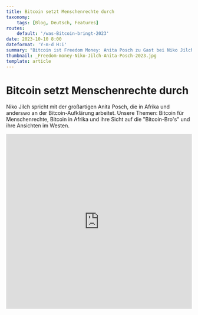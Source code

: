```yaml
---
title: Bitcoin setzt Menschenrechte durch
taxonomy:
    tags: [Blog, Deutsch, Features]
routes:
    default: '/was-Bitcoin-bringt-2023'
date: 2023-10-10 8:00
dateformat: 'Y-m-d H:i'
summary: "Bitcoin ist Freedom Money: Anita Posch zu Gast bei Niko Jilch's \"Was Bitcoin bringt\". Bitcoin für Menschenrechte, Bitcoin in Afrika und ihre Sicht auf die \"Bitcoin-Bro's\" und ihre Ansichten im Westen."
thumbnail: _Freedom-money-Niko-Jilch-Anita-Posch-2023.jpg
template: article
---
```


# Bitcoin setzt Menschenrechte durch

Niko Jilch spricht mit der großartigen Anita Posch, die in Afrika und anderswo an der Bitcoin-Aufklärung arbeitet. Unsere Themen: Bitcoin für Menschenrechte, Bitcoin in Afrika und ihre Sicht auf die "Bitcoin-Bro's" und ihre Ansichten im Westen.

<iframe width="100%" height="473" src="https://www.youtube.com/embed/66pSk7XXuoc?si=GgsHCxzQLHWD15JB" title="YouTube video player" frameborder="0" allow="accelerometer; autoplay; clipboard-write; encrypted-media; gyroscope; picture-in-picture; web-share" allowfullscreen></iframe>

